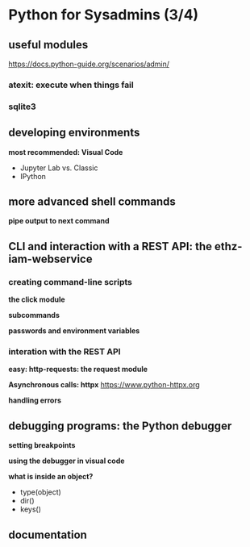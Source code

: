 # Python for Sysadmins (3/4)


## useful modules

https://docs.python-guide.org/scenarios/admin/

### atexit: execute when things fail
### sqlite3





## developing environments

**most recommended: Visual Code**

- Jupyter Lab vs. Classic
- IPython






## more advanced shell commands

**pipe output to next command**


## CLI and interaction with a REST API: the ethz-iam-webservice

### creating command-line scripts

**the click module**

**subcommands**

**passwords and environment variables**



### interation with the REST API

**easy: http-requests: the request module**

**Asynchronous calls: httpx**
https://www.python-httpx.org

**handling errors**



## debugging programs: the Python debugger

**setting breakpoints**

**using the debugger in visual code**

**what is inside an object?**

- type(object)
- dir()
- keys()

## documentation

